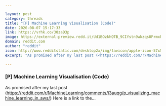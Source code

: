 ```yaml
---

layout: post
category: threads
title: "[P] Machine Learning Visualisation (Code)"
date: 2020-08-07 15:17:33
link: https://vrhk.co/30zaD3p
image: https://external-preview.redd.it/Ud1BOzkhQTB_9CIYstn9wkzqs0Prmxkvg2OtkYzf0w4.jpg?width=251&height=131.413612565&auto=webp&crop=251:131.413612565,smart&s=3186130ba96e8bbba42d755a63c4c04ea3cd3e02
domain: reddit.com
author: "reddit"
icon: http://www.redditstatic.com/desktop2x/img/favicon/apple-icon-57x57.png
excerpt: "As promised after my last post (<https://reddit.com/r/MachineLearning/comments/i3auqg/p_visualizing_machine_learning_in_aws/>) Here is a link to the..."

---
```


### [P] Machine Learning Visualisation (Code)

As promised after my last post (<https://reddit.com/r/MachineLearning/comments/i3auqg/p_visualizing_machine_learning_in_aws/>) Here is a link to the...